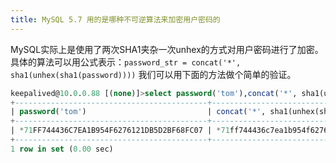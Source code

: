 ```yaml
---
title: MySQL 5.7 用的是哪种不可逆算法来加密用户密码的
---
```


MySQL实际上是使用了两次SHA1夹杂一次unhex的方式对用户密码进行了加密。具体的算法可以用公式表示：`password_str = concat('*', sha1(unhex(sha1(password))))` 我们可以用下面的方法做个简单的验证。

```sql
keepalived@10.0.0.88 [(none)]>select password('tom'),concat('*', sha1(unhex(sha1('tom'))));
+-------------------------------------------+-------------------------------------------+
| password('tom')                           | concat('*', sha1(unhex(sha1('tom'))))     |
+-------------------------------------------+-------------------------------------------+
| *71FF744436C7EA1B954F6276121DB5D2BF68FC07 | *71ff744436c7ea1b954f6276121db5d2bf68fc07 |
+-------------------------------------------+-------------------------------------------+
1 row in set (0.00 sec)
```

